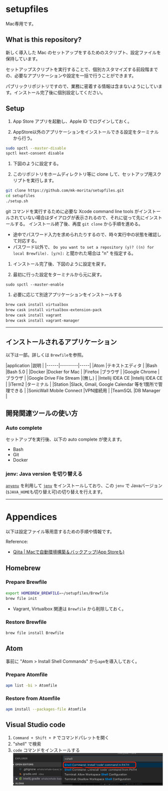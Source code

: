 # setupfiles

Mac専用です。

## What is this repository?
新しく導入した Mac のセットアップをするためのスクリプト、設定ファイルを保持しています。

セットアップスクリプトを実行することで、個別カスタマイズする前段階までの、必要なアプリケーションや設定を一括で行うことができます。

パブリックリポジトリですので、業務に密着する情報は含まないようにしています。インストール完了後に個別設定してください。


## Setup

1. App Store アプリを起動し、Apple ID でログインしておく。

1. AppStore以外のアプリケーションをインストールできる設定をターミナルから行う。

  ```bash
  sudo spctl --master-disable
  spctl kext-consent disable
  ```

1. 下図のように設定する。

1. このリポジトリをホームディレクトリ等に clone して、セットアップ用スクリプトを実行します。

  ```bash
  git clone https://github.com/mk-morita/setupfiles.git
  cd setupfiles
  ./setup.sh
  ```

  git コマンドを実行するために必要な Xcode command line tools がインストールされていない場合はダイアログが表示されるので、それに従って先にインストールする。
  インストール終了後、再度 `git clone` から手順を進める。
  * 途中でパスワード入力を求められたりするので、時々実行中の状態を確認して対応する。
  * パスワード以外で、 `Do you want to set a repository (y)? ((n) for local Brewfile). [y/n]:` と聞かれた場合は "n" を指定する。

1. インストール完了後、下図のように設定を戻す。

1. 最初に行った設定をターミナルから元に戻す。

  ```
  sudo spctl --master-enable
  ```

1. 必要に応じて別途アプリケーションをインストールする

  ```bash
  brew cask install virtualbox
  brew cask install virtualbox-extension-pack
  brew cask install vagrant
  brew cask install vagrant-manager
  ```

---
## インストールされるアプリケーション
以下は一部。詳しくは `Brewfile`を参照。

|application  |説明 |
|------|---------|-----|
|Atom  |テキストエディタ |
|Bash  |Bash 5.0 |
|Docker  |Docker for Mac |
|Firefox  |ブラウザ |
|Google Chrome  |ブラウザ |
|Google Drive File Stream  |(無し)    |
|Intellij IDEA CE  |Intellij IDEA CE |
|iTerm2  |ターミナル |
|Station  |Slack, Gmail, Google Calendar 等を1箇所で管理できる |
|SonicWall Mobile Connect |VPN接続用 |
|TeamSQL  |DB Manager |

## 開発関連ツールの使い方

### Auto complete
セットアップを実行後、以下の auto complete が使えます。
* Bash
* Git
* Docker

### jenv: Java version を切り替える
[`anyenv`](https://github.com/anyenv/anyenv) を利用して [`jenv`](http://www.jenv.be) をインストールしており、この `jenv` で Javaバージョン(`$JAVA_HOME`も切り替え可)の切り替えを行えます。


---
# Appendices
以下は設定ファイル等用意するための手順や情報です。


Reference:
* [Qiita | Macで自動環境構築＆バックアップ(App Storeも)](https://qiita.com/takeo-asai/items/29724f94e2992fdc7246)

## Homebrew

### Prepare Brewfile

```bash
export HOMEBREW_BREWFILE=~/setupfiles/Brewfile
brew file init
```

* Vagrant, Virtualbox 関連は `Brewfile` から削除しておく。


### Restore Brewfile

```bash
brew file install Brewfile
```

## Atom

事前に "Atom > Install Shell Commands" から`apm`を導入しておく。

### Prepare Atomfile

```bash
apm list -bi > Atomfile
```

### Restore from Atomfile
```bash
apm install --packages-file Atomfile
```

## Visual Studio code

1. `Command + Shift + P` でコマンドパレットを開く
1. "shell" で検索
1. `code` コマンドをインストールする
![Visual Studio Code | install 'code' command](./docs/vscode_install_shell.png)
